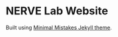 # NERVE Lab Website

Built using [Minimal Mistakes Jekyll theme](https://mmistakes.github.io/minimal-mistakes/).


